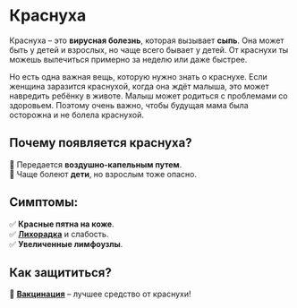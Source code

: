 # Краснуха

Краснуха – это **вирусная болезнь**, которая вызывает **сыпь**. Она может быть у детей и взрослых, но чаще всего бывает у детей. От краснухи ты можешь вылечиться примерно за неделю или даже быстрее.

Но есть одна важная вещь, которую нужно знать о краснухе. Если женщина заразится краснухой, когда она ждёт малыша, это может навредить ребёнку в животе. Малыш может родиться с проблемами со здоровьем. Поэтому очень важно, чтобы будущая мама была осторожна и не болела краснухой.

## Почему появляется краснуха?
🔹 Передается **воздушно-капельным путем**.  
🔹 Чаще болеют **дети**, но взрослым тоже опасно.  

## Симптомы:
✅ **Красные пятна на коже**.  
✅ **[Лихорадка](fever.md)** и слабость.  
✅ **Увеличенные лимфоузлы**.  

## Как защититься?
💉 **[Вакцинация](vaccination.md)** – лучшее средство от краснухи!  
